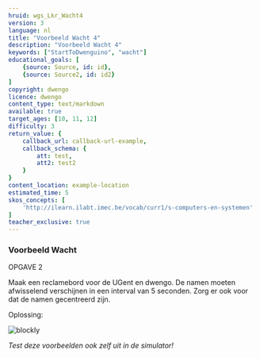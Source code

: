 ```yaml
---
hruid: wgs_Lkr_Wacht4
version: 3
language: nl
title: "Voorbeeld Wacht 4"
description: "Voorbeeld Wacht 4"
keywords: ["StartToDwenguino", "wacht"]
educational_goals: [
    {source: Source, id: id}, 
    {source: Source2, id: id2}
]
copyright: dwengo
licence: dwengo
content_type: text/markdown
available: true
target_ages: [10, 11, 12]
difficulty: 3
return_value: {
    callback_url: callback-url-example,
    callback_schema: {
        att: test,
        att2: test2
    }
}
content_location: example-location
estimated_time: 5
skos_concepts: [
    'http://ilearn.ilabt.imec.be/vocab/curr1/s-computers-en-systemen'
]
teacher_exclusive: true
---
```


### Voorbeeld Wacht

OPGAVE 2

Maak een reclamebord voor de UGent en dwengo. De namen moeten afwisselend verschijnen in een interval van 5 seconden. Zorg er ook voor dat de namen gecentreerd zijn.

Oplossing:

![blockly](@learning-object/WACHTwgs4/nl/3)

*Test deze voorbeelden ook zelf uit in de simulator!*
